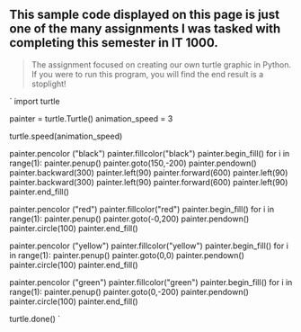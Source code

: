 ## This sample code displayed on this page is just one of the many assignments I was tasked with completing this semester in IT 1000. 
> The assignment focused on creating our own turtle graphic in Python. If you were to run this program, you will find the end result is a stoplight!

` import turtle

painter = turtle.Turtle()
animation_speed = 3

turtle.speed(animation_speed)

painter.pencolor ("black")
painter.fillcolor("black")
painter.begin_fill()
for i in range(1):
    painter.penup()
    painter.goto(150,-200)
    painter.pendown()
    painter.backward(300)
    painter.left(90)
    painter.forward(600)
    painter.left(90)
    painter.backward(300)
    painter.left(90)
    painter.forward(600)
    painter.left(90)
painter.end_fill()

painter.pencolor ("red")
painter.fillcolor("red")
painter.begin_fill()
for i in range(1):
    painter.penup()
    painter.goto(-0,200)
    painter.pendown()
    painter.circle(100)
painter.end_fill()

painter.pencolor ("yellow")
painter.fillcolor("yellow")
painter.begin_fill()
for i in range(1):
    painter.penup()
    painter.goto(0,0)
    painter.pendown()
    painter.circle(100)
painter.end_fill()
    
painter.pencolor ("green")
painter.fillcolor("green")
painter.begin_fill()
for i in range(1):
    painter.penup()
    painter.goto(0,-200)
    painter.pendown()
    painter.circle(100)
painter.end_fill()

turtle.done() `

